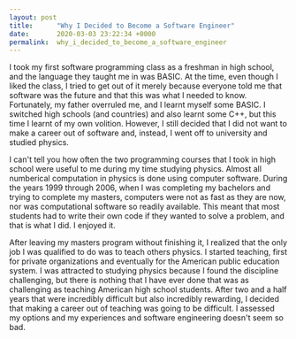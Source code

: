 ```yaml
---
layout: post
title:      "Why I Decided to Become a Software Engineer"
date:       2020-03-03 23:22:34 +0000
permalink:  why_i_decided_to_become_a_software_engineer
---
```



I took my first software programming class as a freshman in high school, and the language they taught me in was BASIC.  At the time, even though I liked the class, I tried to get out of it merely because everyone told me that software was the future and that this was what I needed to know.  Fortunately, my father overruled me, and I learnt myself some BASIC.  I switched high schools (and countries) and also learnt some C++, but this time I learnt of my own volition.  However, I still decided that I did not want to make a career out of software and, instead, I went off to university and studied physics.

I can't tell you how often the two programming courses that I took in high school were useful to me during my time studying physics.  Almost all numberical computation in physics is done using computer software.  During the years 1999 through 2006, when I was completing my bachelors and trying to complete my masters, computers were not as fast as they are now, nor was computational software so readily available.  This meant that most students had to write their own code if they wanted to solve a problem, and that is what I did.  I enjoyed it.

After leaving my masters program without finishing it, I realized that the only job I was qualified to do was to teach others physics.  I started teaching, first for private organizations and eventually for the American public education system.  I was attracted to studying physics because I found the discipline challenging, but there is nothing that I have ever done that was as challenging as teaching American high school students.  After two and a half years that were incredibly difficult but also incredibly rewarding, I decided that making a career out of teaching was going to be difficult.  I assessed my options and my experiences and software engineering doesn't seem so bad. 

